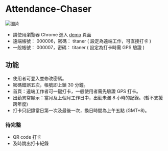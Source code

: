 # Attendance-Chaser
![圖片](https://user-images.githubusercontent.com/108853120/210808024-2bf2205e-5d31-4a6f-8250-24b867227994.png)
- 請使用瀏覽器 Chrome 進入 [demo](https://nancy-hsu.github.io/Attendance-Chaser-frontEnd/#/login) 頁面
- 遠端帳號： 000006，密碼： titaner ( 設定為遠端工作，可直接打卡 )
- 一般帳號： 000007，密碼： titaner ( 設定為打卡時需 GPS 驗證 )

## 功能
- 使用者可登入並修改密碼。
- 密碼錯誤五次，帳號即上鎖 30 分鐘。
- 首頁：遠端工作者可一鍵打卡，一般使用者需先驗證 GPS 打卡。
- 出勤異常顯示：當月及上個月工作日中，出勤未滿 8 小時的記錄。(暫不支援跨年度)
- 打卡只記錄當日第一次及最後一次，換日時間為上午五點 (GMT+8)。

### 待完整
- QR code 打卡
- 及時跳出打卡紀錄
